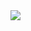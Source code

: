 <a href="http://goldenmines.biz/?i=187495" target="_blank">
	<img src="http://goldenmines.biz/img/b/412.png"/>
</a>
